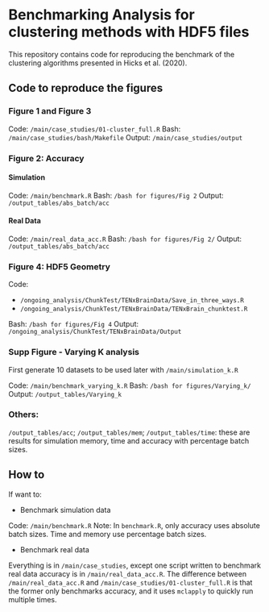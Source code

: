 # Benchmarking Analysis for clustering methods with HDF5 files

This repository contains code for reproducing the benchmark of the 
clustering algorithms presented in Hicks et al. (2020).

## Code to reproduce the figures

### Figure 1 and Figure 3 

Code: `/main/case_studies/01-cluster_full.R`
Bash: `/main/case_studies/bash/Makefile`
Output: `/main/case_studies/output`

### Figure 2: Accuracy 

#### Simulation

Code: `/main/benchmark.R`
Bash: `/bash for figures/Fig 2`
Output: `/output_tables/abs_batch/acc`

#### Real Data

Code: `/main/real_data_acc.R`
Bash: `/bash for figures/Fig 2/`
Output: `/output_tables/abs_batch/acc`

### Figure 4: HDF5 Geometry

Code: 

- `/ongoing_analysis/ChunkTest/TENxBrainData/Save_in_three_ways.R`
- `/ongoing_analysis/ChunkTest/TENxBrainData/TENxBrain_chunktest.R`

Bash: `/bash for figures/Fig 4`
Output: `/ongoing_analysis/ChunkTest/TENxBrainData/Output`

### Supp Figure -  Varying K analysis

First generate 10 datasets to be used later with `/main/simulation_k.R`

Code: `/main/benchmark_varying_k.R`
Bash: `/bash for figures/Varying_k/`
Output: `/output_tables/Varying_k`

### Others:

`/output_tables/acc`; `/output_tables/mem`; `/output_tables/time`: these are results for simulation memory, time and accuracy with percentage batch sizes.

## How to

If want to:

- Benchmark simulation data

Code: `/main/benchmark.R`
Note: In `benchmark.R`, only accuracy uses absolute batch sizes. Time and memory use percentage batch sizes.

- Benchmark real data

Everything is in `/main/case_studies`, except one script written to benchmark real data accuracy is in `/main/real_data_acc.R`. The difference between `/main/real_data_acc.R` and  `/main/case_studies/01-cluster_full.R` is that the former only benchmarks accuracy, and it uses `mclapply` to quickly run multiple times.

